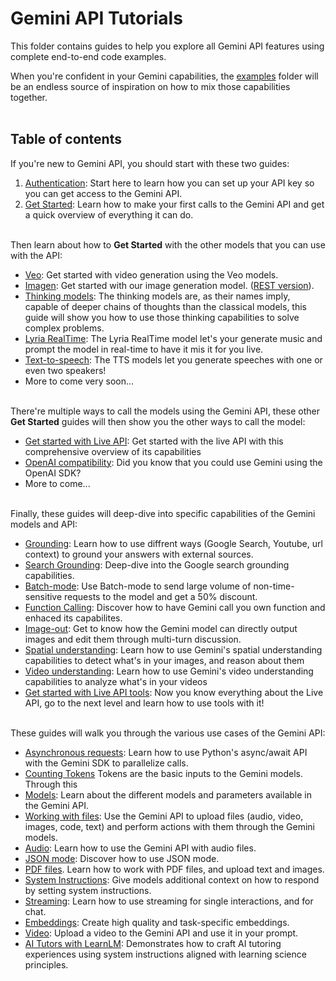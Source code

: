 # Gemini API Tutorials

This folder contains guides to help you explore all Gemini API features using complete end-to-end code examples.

When you're confident in your Gemini capabilities, the [examples](https://github.com/google-gemini/cookbook/tree/main/examples/) folder will be an endless source of inspiration on how to mix those capabilities together.
<br><br>

## Table of contents

If you're new to Gemini API, you should start with these two guides:
1. [Authentication](./Authentication.ipynb): Start here to learn how you can set up your API key so you can get access to the Gemini API.
2.  [Get Started](./Get_started.ipynb): Learn how to make your first calls to the Gemini API and get a quick overview of everything it can do.
<br><br>


Then learn about how to **Get Started** with the other models that you can use with the API:
* [Veo](./Get_started_Veo.ipynb): Get started with video generation using the Veo models.
* [Imagen](./Get_started_imagen.ipynb): Get started with our image generation model. ([REST version](./Get_started_imagen_rest.ipynb)).
* [Thinking models](./Get_started_thinking.ipynb): The thinking models are, as their names imply, capable of deeper chains of thoughts than the classical models, this guide will show you how to use those thinking capabilities to solve complex problems. 
* [Lyria RealTime](./Get_started_LyriaRealTime.ipynb): The Lyria RealTime model let's your generate music and prompt the model in real-time to have it mis it for you live.
* [Text-to-speech](./Get_started_TTS.ipynb): The TTS models let you generate speeches with one or even two speakers!
* More to come very soon...
<br><br>


There're multiple ways to call the models using the Gemini API, these other **Get Started** guides will then show you the other ways to call the model:
* [Get started with Live API](./Get_started_LiveAPI.ipynb): Get started with the live API with this comprehensive overview of its capabilities
* [OpenAI compatibility](./Get_started_OpenAI_Compatibility.ipynb): Did you know that you could use Gemini using the OpenAI SDK?
* More to come...
<br><br>


Finally, these guides will deep-dive into specific capabilities of the Gemini models and API:
* [Grounding](./Grounding.ipynb): Learn how to use diffrent ways (Google Search, Youtube, url context) to ground your answers with external sources.
* [Search Grounding](./Search_Grounding.ipynb): Deep-dive into the Google search grounding capabilities.
* [Batch-mode](./Batch_mode.ipynb): Use Batch-mode to send large volume of non-time-sensitive requests to the model and get a 50% discount.
* [Function Calling](./Function_calling.ipynb): Discover how to have Gemini call you own function and enhaced its capabilites.
* [Image-out](./Image_out.ipynb): Get to know how the Gemini model can directly output images and edit them through multi-turn discussion.
* [Spatial understanding](./Spatial_understanding.ipynb): Learn how to use Gemini's spatial understanding capabilities to detect what's in your images, and reason about them
* [Video understanding](./Video_understanding.ipynb): Learn how to use Gemini's video understanding capabilities to analyze what's in your videos
* [Get started with Live API tools](./Get_started_LiveAPI_tools.ipynb): Now you know everything about the Live API, go to the next level and learn how to use tools with it!
<br><br>


These guides will walk you through the various use cases of the Gemini API:
* [Asynchronous requests](https://github.com/google-gemini/cookbook/blob/main/quickstarts/Asynchronous_requests.ipynb): Learn how to use Python's async/await API with the Gemini SDK to parallelize calls.
* [Counting Tokens](https://github.com/google-gemini/cookbook/blob/main/quickstarts/Counting_Tokens.ipynb) Tokens are the basic inputs to the Gemini models. Through this 
* [Models](https://github.com/google-gemini/cookbook/blob/main/quickstarts/Models.ipynb): Learn about the different models and parameters available in the Gemini API.
* [Working with files](https://github.com/google-gemini/cookbook/blob/main/quickstarts/File_API.ipynb): Use the Gemini API to upload files (audio, video, images, code, text) and perform actions with them through the Gemini models.
* [Audio](https://github.com/google-gemini/cookbook/blob/main/quickstarts/Audio.ipynb): Learn how to use the Gemini API with audio files.
* [JSON mode](https://github.com/google-gemini/cookbook/blob/main/quickstarts/JSON_mode.ipynb): Discover how to use JSON mode.
* [PDF files](https://github.com/google-gemini/cookbook/blob/main/quickstarts/PDF_Files.ipynb). Learn how to work with PDF files, and upload text and images.
* [System Instructions](https://github.com/google-gemini/cookbook/blob/main/quickstarts/System_instructions.ipynb): Give models additional context on how to respond by setting system instructions.
* [Streaming](https://github.com/google-gemini/cookbook/blob/main/quickstarts/Streaming.ipynb): Learn how to use streaming for single interactions, and for chat.
* [Embeddings](https://github.com/google-gemini/cookbook/blob/main/quickstarts/Embeddings.ipynb): Create high quality and task-specific embeddings.
* [Video](https://github.com/google-gemini/cookbook/blob/main/quickstarts/Video_understanding.ipynb): Upload a video to the Gemini API and use it in your prompt.
* [AI Tutors with LearnLM](https://github.com/google-gemini/cookbook/blob/main/quickstarts/Get_started_LearnLM.ipynb): Demonstrates how to craft AI tutoring experiences using system instructions aligned with learning science principles.

